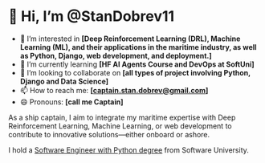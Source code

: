 # 👋 Hi, I’m @StanDobrev11

- 👀 I’m interested in **[Deep Reinforcement Learning (DRL), Machine Learning (ML), and their applications in the maritime industry, as well as Python, Django, web development, and deployment.]**
- 🌱 I’m currently learning **[HF AI Agents Course and DevOps at SoftUni]**
- 💞️ I’m looking to collaborate on **[all types of project involving Python, Django and Data Science]**
- 📫 How to reach me: **[captain.stan.dobrev@gmail.com]**
- 😄 Pronouns: **[call me Captain]**

As a ship captain, I aim to integrate my maritime expertise with Deep Reinforcement Learning, Machine Learning,
or web development to contribute to innovative solutions—either onboard or ashore.

I hold a [Software Engineer with Python degree](https://softuni.bg/Certificates/Details/234958/880aabb7) from Software University.
<!---
StanDobrev11/StanDobrev11 is a ✨ special ✨ repository because its `README.md` (this file) appears on your GitHub profile.
You can click the Preview link to take a look at your changes.
--->
